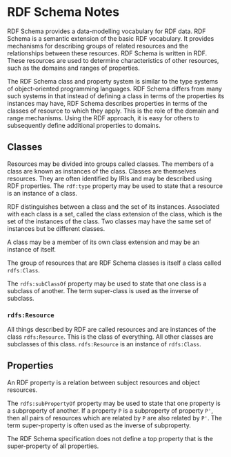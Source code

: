 # RDF Schema Notes

RDF Schema provides a data-modelling vocabulary for RDF data. RDF Schema is a semantic extension of the basic RDF vocabulary. It provides mechanisms for describing groups of related resources and the relationships between these resources. RDF Schema is written in RDF. These resources are used to determine characteristics of other resources, such as the domains and ranges of properties.

The RDF Schema class and property system is similar to the type systems of object-oriented programming languages. RDF Schema differs from many such systems in that instead of defining a class in terms of the properties its instances may have, RDF Schema describes properties in terms of the classes of resource to which they apply. This is the role of the domain and range mechanisms. Using the RDF approach, it is easy for others to subsequently define additional properties to domains.


## Classes

Resources may be divided into groups called classes. The members of a class are known as instances of the class. Classes are themselves resources. They are often identified by IRIs and may be described using RDF properties. The `rdf:type` property may be used to state that a resource is an instance of a class.

RDF distinguishes between a class and the set of its instances. Associated with each class is a set, called the class extension of the class, which is the set of the instances of the class. Two classes may have the same set of instances but be different classes.

A class may be a member of its own class extension and may be an instance of itself.

The group of resources that are RDF Schema classes is itself a class called `rdfs:Class`.

The `rdfs:subClassOf` property may be used to state that one class is a subclass of another. The term super-class is used as the inverse of subclass.

### `rdfs:Resource`

All things described by RDF are called resources and are instances of the class `rdfs:Resource`. This is the class of everything. All other classes are subclasses of this class. `rdfs:Resource` is an instance of `rdfs:Class`.


## Properties

An RDF property is a relation between subject resources and object resources.

The `rdfs:subPropertyOf` property may be used to state that one property is a subproperty of another. If a property `P` is a subproperty of property `P'`, then all pairs of resources which are related by `P` are also related by `P'`. The term super-property is often used as the inverse of subproperty.

The RDF Schema specification does not define a top property that is the super-property of all properties.
